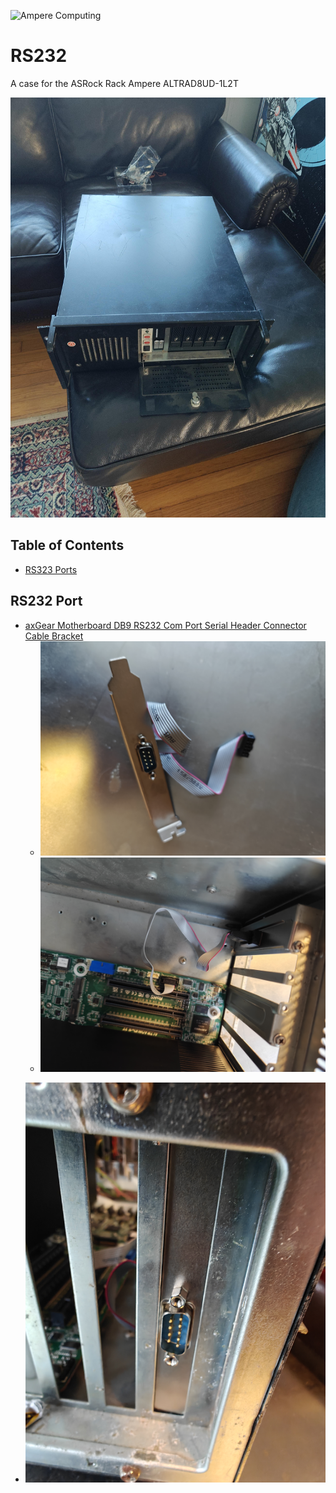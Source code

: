 ![Ampere Computing](https://avatars2.githubusercontent.com/u/34519842?s=400&u=1d29afaac44f477cbb0226139ec83f73faefe154&v=4)

# RS232

A case for the ASRock Rack Ampere ALTRAD8UD-1L2T

![recycled case](./img/case.jpg)

## Table of Contents
* [RS323 Ports](#rs232-port)

## RS232 Port

* [axGear Motherboard DB9 RS232 Com Port Serial Header Connector Cable Bracket](https://www.amazon.com/dp/B072BBM6VP?ref=ppx_yo2ov_dt_b_fed_asin_title)
  * ![serial_port-3.jpg](./img/serial_port-3.jpg)
  * ![serial_port-1.jpg](./img/serial_port-1.jpg)
<!--  * ![serial_port-2.jpg](./img/serial_port-2.jpg) -->
  * ![serial_port-4.jpg](./img/serial_port-4.jpg)
